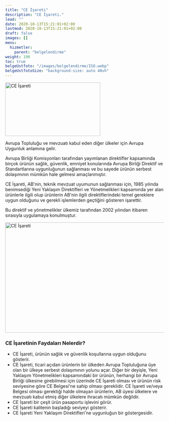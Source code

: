 ```yaml
---
title: "CE İşareti"
description: "CE İşareti."
lead: ""
date: 2020-10-13T15:21:01+02:00
lastmod: 2020-10-13T15:21:01+02:00
draft: false
images: []
menu:
  hizmetler:
    parent: "belgelendirme"
weight: 190
toc: true
belgeUstfoto: "/images/belgelendirme/ISO.webp"
belgeUstfotoSize: "background-size: auto 40vh"
---
```


<div class="text-center">
<img src="/images/belgelendirme/ce.webp" width="302px" height="170px" class="img-fluid p-1" alt="CE İşareti"></div>

Avrupa Topluluğu ve mevzuatı kabul eden diğer ülkeler için Avrupa Uygunluk anlamına gelir.

Avrupa Birliği Komisyonları tarafından yayımlanan direktifler kapsamında birçok ürünün sağlık, güvenlik, emniyet konularında Avrupa Birliği Direktif ve Standartlarına uygunluğunun sağlanması ve bu sayede ürünün serbest dolaşımının mümkün hale gelmesi amaçlanmıştır.

CE İşareti, AB'nin, teknik mevzuat uyumunun sağlanması için, 1985 yılında benimsediği Yeni Yaklaşım Direktifleri ve Yönetmelikleri kapsamında yer alan ürünlerle ilgili olup ürünlerin AB'nin ilgili direktiflerindeki temel gereklere uygun olduğunu ve gerekli işlemlerden geçtiğini gösteren işarettir.

Bu direktif ve yönetmelikler ülkemiz tarafından 2002 yılından itibaren sırasıyla uygulamaya konulmuştur.

<div class="text-center">
<img src="/images/belgelendirme/ce-isareti.png" width="580px" height="350px" class="img-fluid p-2 my-2" alt="CE İşareti"></div>

### CE İşaretinin Faydaları Nelerdir?

* CE İşareti, ürünün sağlık ve güvenlik koşullarına uygun olduğunu gösterir.
* CE İşareti, ticari açıdan ürünlerin bir ülkeden Avrupa Topluluğuna üye olan bir ülkeye serbest dolaşımının yolunu açar. Diğer bir deyişle, Yeni Yaklaşım Yönetmelikleri kapsamındaki bir ürünün, herhangi bir Avrupa Birliği ülkesine girebilmesi için üzerinde CE İşareti olması ve ürünün risk seviyesine göre CE Belgesi'ne sahip olması gereklidir. CE İşareti ve/veya Belgesi olması gerektiği halde olmayan ürünlerin, AB üyesi ülkelere ve mevzuatı kabul etmiş diğer ülkelere ihracatı mümkün değildir.
* CE İşareti bir çeşit ürün pasaportu işlevini görür.
* CE İşareti kalitenin başladığı seviyeyi gösterir.
* CE İşareti Yeni Yaklaşım Direktifleri'ne uygunluğun bir göstergesidir.

